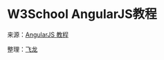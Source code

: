 # W3School AngularJS教程

来源：[AngularJS 教程](http://www.w3cschool.cc/angularjs/angularjs-tutorial.html)

整理：[飞龙](http://www.flygon.net)